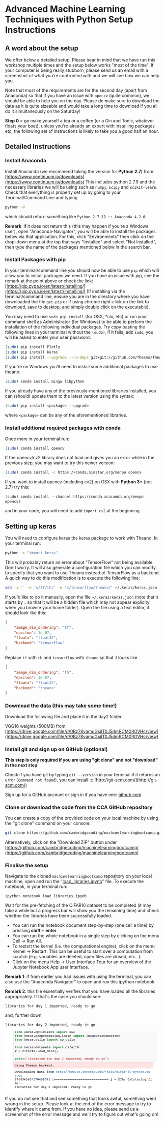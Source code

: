# Advanced Machine Learning Techniques with Python Setup Instructions

## A word about the setup

We offer below a detailed setup. Please bear in mind that we have run this workshop multiple times and the setup below works "most of the time". If your computer is being really stubborn, please send us an email with a screenshot of what you're confronted with and we will see how we can help you.

Note that most of the requirements are for the second day (apart from Anaconda) so that if you have an issue with `opencv` (quite common), we should be able to help you on the day. Please do make sure to download the data as it is quite sizeable and would take a long time to download if you all do it simultaneously on the Saturday!

**Step 0** = go make yourself a tea or a coffee (or a Gin and Tonic, whatever floats your boat), unless you're already an expert with installing packages etc, the following set of instructions is likely to take you a good half an hour.

<!-- ## Quick setup

If you are already familiar with programming, packages etc., here are the basic steps to complete. If you are not so familiar with programming (or encounter a problem), see below for the detailed steps. If any of those steps seems strange and or fails, please head to the detailed instructions.

### The packages

* Install Anaconda (prefer **Python 2.7**) from: [https://www.continuum.io/downloads](https://www.continuum.io/downloads)
* Using `pip`, install Plotly, keras, Theano:

```bash
(sudo) pip install Plotly, keras
(sudo) pip install --upgrade --no-deps git+git://github.com/Theano/Theano.git
```

If on Windows, please do:

```bash
(sudo) conda install mingw libpython
```

OpenCV is required for the Deep Learning part, if you're on Python 3+ the first line will not work, so please execute the second.

```bash
(sudo) conda install opencv # ON PYTHON 2.7 (recommended)
(sudo) conda install --channel https://conda.anaconda.org/menpo opencv3 # PYTHON 3+
```

Now you need to setup keras so that it runs with Theano. For this you need to first generate the configuration file by trying to import keras once (it will fail, that's fine).

```bash
python -c "import keras" # this will spit an error, ignore it
```

This generates a file `./keras/keras.json` which you need to edit replacing `tf` by `th` and `tensorflow` by `theano`, the following command does that for you:

```bash
sed -i '' -e 's/tf/th/' -e 's/tensorflow/theano/' ~/.keras/keras.json
```

Lastly, download the following file and place it in the day2 folder

VGG16 weights (500MB) from [https://drive.google.com/file/d/0Bz7KyqmuGsilT0J5dmRCM0ROVHc/view](https://drive.google.com/file/d/0Bz7KyqmuGsilT0J5dmRCM0ROVHc/view)

Clone our repository:

```bash
git clone https://github.com/cambridgecoding/machinelearningbootcamp.git
``` -->

## Detailed Instructions

### Install Anaconda

Install Anaconda (we recommend taking the version for **Python 2.7**) from:  [https://www.continuum.io/downloads](https://www.continuum.io/downloads)
This includes python 2.7.9 and the necessary libraries we will be using such as `numpy`, `scipy` and `scikit-learn`. Check that everything is properly set up by going to your Terminal/Command Line and typing

```bash
python -V
```

which should return something like `Python 2.7.12 :: Anaconda 4.2.0`.

**Remark**: if it does not return this (this may happen if you're a Windows user), open "Anaconda-Navigator", you will be able to install the packages below via that application. For this, click "Environments" then click on the drop-down menu at the top that says "Installed" and select "Not Installed", then type the name of the packages mentioned below in the search bar.

### Install Packages with pip

In your terminal/command line you should now be able to use `pip` which will allow you to install packages we need. If you have an issue with pip, see the remark at the point above or check the link: [https://pip.pypa.io/en/latest/installing/](https://pip.pypa.io/en/latest/installing/) (If installing via the terminal/command line, ensure you are in the directory where you have downloaded the file `get-pip` or if using chrome right-click on the link to download, save to desktop, and simply double click on the executable).

You may need to use `sudo pip install` (for OSX, *nix, etc) or run your command shell as Administrator (for Windows) to be able to perform the installation of the following individual packages. Try copy pasting the following lines in your terminal without the `(sudo)`, if it fails, add `sudo`, you will be asked to enter your user password.

```bash
(sudo) pip install Plotly
(sudo) pip install keras
(sudo) pip install --upgrade --no-deps git+git://github.com/Theano/Theano.git
```

If you're on Windows you'll need to install some additional packages to use theano:

```bash
(sudo) conda install mingw libpython
```

If you already have any of the previously-mentioned libraries installed, you can (should) update them to the latest version using the syntax:

```bash
(sudo) pip install <package> --upgrade
```

where `<package>` can be any of the aforementioned libraries.

### Install additional required packages with conda

Once more in your terminal run:

```bash
(sudo) conda install opencv
```

If the opencv/cv2 library does not load and gives you an error while in the previous step, you may want to try this newer version:

```bash
(sudo) conda install -c https://conda.binstar.org/menpo opencv
```

If you want to install opencv (including cv2) on OSX with **Python 3+** (not 2.7) try this:

```
(sudo) conda install --channel https://conda.anaconda.org/menpo opencv3
```

and in your code, you will need to add `import cv2` at the beginning.

## Setting up keras

You will need to configure keras the keras package to work with Theano. In your terminal run:

```bash
python -c "import keras"
```

This will probably return an error about "TensorFlow" not being available. Don't worry. It will also generate a configuration file which you can modify to specify that you want to use Theano instead of TensorFlow as a backend. A quick way to do this modification is to execute the following line:

```bash
sed -i '' -e 's/tf/th/' -e 's/tensorflow/theano/' ~/.keras/keras.json
```

If you'd like to do it manually, open the file `~/.keras/keras.json` (note that it starts by `.` so that it will be a hidden file which may not appear expliclty when you browse your home folder). Open the file using a text editor, it should look like this:

```json
{
    "image_dim_ordering": "tf",
    "epsilon": 1e-07,
    "floatx": "float32",
    "backend": "tensorflow"
}
```

Replace `tf` with `th` and `tensorflow` with `theano` so that it looks like

```json
{
    "image_dim_ordering": "th",
    "epsilon": 1e-07,
    "floatx": "float32",
    "backend": "theano"
}
```

### Download the data (this may take some time!)

Download the following file and place it in the day2 folder

VGG16 weights (500MB) from [https://drive.google.com/file/d/0Bz7KyqmuGsilT0J5dmRCM0ROVHc/view](https://drive.google.com/file/d/0Bz7KyqmuGsilT0J5dmRCM0ROVHc/view)

### Install git and sign up on GitHub (optional)

**This step is only required if you are using "git clone" and not "download" in the next step**

Check if you have git by typing `git --version` in your terminal if it returns an error (`command not found`), you can install it: [http://git-scm.com/](http://git-scm.com/)

Sign up for a GitHub account or sign in if you have one: [github.com](https://github.com)

### Clone or download the code from the CCA GitHub repository

You can create a copy of the provided code on your local machine by using the "git clone" command on your console:

```bash
git clone https://github.com/cambridgecoding/machinelearningbootcamp.git
```

Alternatively, click on the "Download ZIP" button under [https://github.com/cambridgecoding/machinelearningbootcamp](https://github.com/cambridgecoding/machinelearningbootcamp)

### Finalise the setup

Navigate to the cloned `machinelearningbootcamp` repository on your local machine, open and run the "[load_libraries.ipynb](https://github.com/cambridgecoding/machinelearningbootcamp/blob/master/load_libraries.ipynb)" file. To execute the notebook, in your terminal run:

```
ipython notebook load_libraries.ipynb
```

Wait for the pre-fetching of the CIFAR10 dataset to be completed (it may take a while but a progress bar will show you the remaining time) and check whether the libraries have been successfully loaded.

* You can run the notebook document step-by-step (one cell a time) by pressing **shift + enter**.
* You can run the whole notebook in a single step by clicking on the menu Cell -> Run All.
* To restart the kernel (i.e. the computational engine), click on the menu Kernel -> Restart. This can be useful to start over a computation from scratch (e.g. variables are deleted, open files are closed, etc...).
* Click on the menu Help -> User Interface Tour for an overview of the Jupyter Notebook App user interface.

**Remark 1**: if from earlier you had issues with using the terminal, you can also use the "Anaconda Navigator" to open and run this ipython notebook.

**Remark 2**: this file essentially verifies that you have loaded all the libraries appropriately. If that's the case you should see:

```
libraries for day 1 imported, ready to go
```

and, further down

```
libraries for day 2 imported, ready to go
```

![What you should see at the bottom of your notebook](good.png)

If you do not see that and see something that looks awful, something went wrong in the setup. Please look at the end of the error message to try to identify where it came from. If you have no idea, please send us a screenshot of the error message and we'll try to figure out what's going on!
